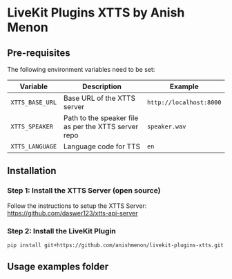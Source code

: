# LiveKit Plugins XTTS by Anish Menon

## Pre-requisites

The following environment variables need to be set:

| Variable | Description | Example |
|----------|-------------|---------|
| `XTTS_BASE_URL` | Base URL of the XTTS server | `http://localhost:8000` |
| `XTTS_SPEAKER` | Path to the speaker file as per the XTTS server repo | `speaker.wav` |
| `XTTS_LANGUAGE` | Language code for TTS | `en` |

## Installation

### Step 1: Install the XTTS Server (open source)

Follow the instructions to setup the XTTS Server:
https://github.com/daswer123/xtts-api-server

### Step 2: Install the LiveKit Plugin

```bash
pip install git+https://github.com/anishmenon/livekit-plugins-xtts.git

```

## Usage examples folder

```

```


